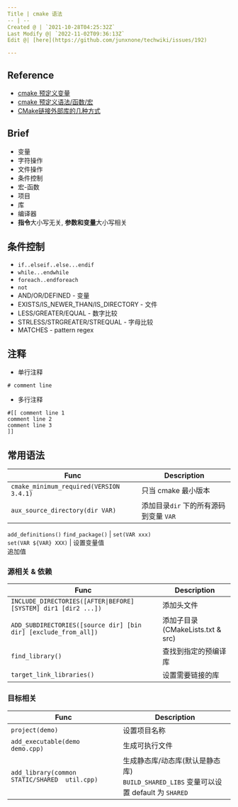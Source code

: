 ```yaml
---
Title | cmake 语法
-- | --
Created @ | `2021-10-28T04:25:32Z`
Last Modify @| `2022-11-02T09:36:13Z`
Edit @| [here](https://github.com/junxnone/techwiki/issues/192)

---
```

## Reference

- [cmake 预定义变量](https://cmake.org/cmake/help/latest/manual/cmake-variables.7.html)
- [cmake 预定义语法/函数/宏](https://cmake.org/cmake/help/latest/manual/cmake-commands.7.html)
- [CMake链接外部库的几种方式](https://blog.csdn.net/liangshui999/article/details/106425753)



## Brief
- 变量
- 字符操作
- 文件操作
- 条件控制
- 宏-函数
- 项目
- 库
- 编译器
- **指令**大小写无关, **参数和变量**大小写相关


## 条件控制
- `if..elseif..else...endif`
- `while...endwhile`
- `foreach..endforeach`
- `not`
- AND/OR/DEFINED - 变量
- EXISTS/IS_NEWER_THAN/IS_DIRECTORY - 文件
- LESS/GREATER/EQUAL - 数字比较
- STRLESS/STRGREATER/STREQUAL - 字母比较
- MATCHES - pattern regex


## 注释

- 单行注释

```
# comment line
```

- 多行注释

```
#[[ comment line 1
comment line 2
comment line 3
]]
```

## 常用语法

Func | Description
-- | --
`cmake_minimum_required(VERSION 3.4.1)` |  只当 cmake 最小版本
`aux_source_directory(dir VAR)` | 添加目录`dir` 下的所有源码到变量 `VAR`
`add_definitions()`
`find_package()` | 
`set(VAR xxx)`<br>`set(VAR ${VAR} XXX)` | 设置变量值<br>追加值

### 源相关 & 依赖

Func | Description
-- | --
`INCLUDE_DIRECTORIES([AFTER\|BEFORE] [SYSTEM] dir1 [dir2 ...])` | 添加头文件
`ADD_SUBDIRECTORIES([source dir] [bin dir] [exclude_from_all])` | 添加子目录(CMakeLists.txt & src)
`find_library()` | 查找到指定的预编译库
`target_link_libraries()` | 设置需要链接的库


### 目标相关

Func | Description
-- | --
`project(demo)` | 设置项目名称
`add_executable(demo demo.cpp)` | 生成可执行文件
`add_library(common STATIC/SHARED  util.cpp)` | 生成静态库/动态库(默认是静态库)<br> `BUILD_SHARED_LIBS` 变量可以设置 default 为 `SHARED`

